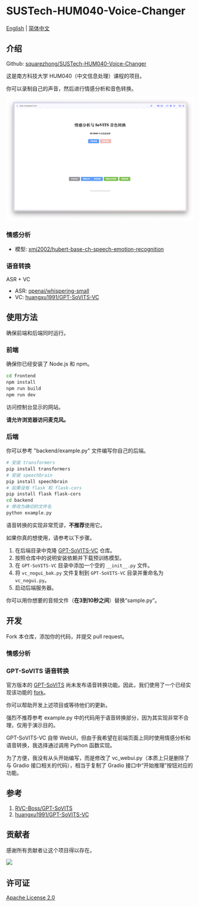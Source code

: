 # SUSTech-HUM040-Voice-Changer

[English](README.md) | [简体中文](README_cn.md)

## 介绍

Github: [squarezhong/SUSTech-HUM040-Voice-Changer](https://github.com/squarezhong/SUSTech-HUM040-Voice-Changer)

这是南方科技大学 HUM040（中文信息处理）课程的项目。

你可以录制自己的声音，然后进行情感分析和音色转换。

![frontend](frontend.png)

### 情感分析
- 模型: [xmj2002/hubert-base-ch-speech-emotion-recognition](https://huggingface.co/xmj2002/hubert-base-ch-speech-emotion-recognition)

### 语音转换
ASR + VC
- ASR: [openai/whispering-small](https://huggingface.co/openai/whisper-small)
- VC: [huangxu1991/GPT-SoVITS-VC](https://github.com/huangxu1991/GPT-SoVITS-VC)

## 使用方法

确保前端和后端同时运行。

### 前端

确保你已经安装了 Node.js 和 npm。

```bash
cd frontend
npm install
npm run build
npm run dev
```

访问控制台显示的网站。

**请允许浏览器访问麦克风。**

### 后端

你可以参考 "backend/example.py" 文件编写你自己的后端。

```bash
# 安装 transformers
pip install transformers
# 安装 speechbrain
pip install speechbrain
# 如果没有 flask 和 flask-cors
pip install flask flask-cors
cd backend
# 修改为确切的文件名
python example.py
```

语音转换的实现非常荒谬，**不推荐**使用它。

如果你真的想使用，请参考以下步骤。

1. 在后端目录中克隆 [GPT-SoVITS-VC](https://github.com/huangxu1991/GPT-SoVITS-VC) 仓库。
2. 按照仓库中的说明安装依赖并下载预训练模型。
3. 在 `GPT-SoVITS-VC` 目录中添加一个空的 `__init__.py` 文件。
4. 将 `vc_nogui_bak.py` 文件复制到 `GPT-SoVITS-VC` 目录并重命名为 `vc_nogui.py`。
5. 启动后端服务器。

你可以用你想要的音频文件（**在3到10秒之间**）替换“sample.py”。

## 开发

Fork 本仓库，添加你的代码，并提交 pull request。

### 情感分析

### GPT-SoVITS 语音转换

官方版本的 [GPT-SoVITS](https://github.com/RVC-Boss/GPT-SoVITS) 尚未发布语音转换功能。因此，我们使用了一个已经实现该功能的 [fork](https://github.com/huangxu1991/GPT-SoVITS-VC)。

你可以帮助开发上述项目或等待他们的更新。

强烈不推荐参考 example.py 中的代码用于语音转换部分，因为其实现非常不合理，仅用于演示目的。

GPT-SoVITS-VC 自带 WebUI，但由于我希望在前端页面上同时使用情感分析和语音转换，我选择通过调用 Python 函数实现。

为了方便，我没有从头开始编写，而是修改了 vc_webui.py（本质上只是删除了与 Gradio 接口相关的代码），相当于复制了 Gradio 接口中“开始推理”按钮对应的功能。

## 参考
1. [RVC-Boss/GPT-SoVITS](https://github.com/RVC-Boss/GPT-SoVITS)
2. [huangxu1991/GPT-SoVITS-VC](https://github.com/huangxu1991/GPT-SoVITS-VC)

## 贡献者

感谢所有贡献者让这个项目得以存在。

<a href="https://github.com/squarezhong/SUSTech-HUM040-Voice-Changer/graphs/contributors">
  <img src="https://contrib.rocks/image?repo=squarezhong/SUSTech-HUM040-Voice-Changer" />
</a>

## 许可证
[Apache License 2.0](LICENSE)
